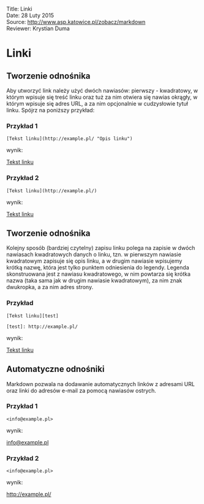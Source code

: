 Title: 		Linki  
Date: 		28 Luty 2015  
Source:     http://www.asp.katowice.pl/zobacz/markdown  
Reviewer:	Krystian Duma  

# Linki

## Tworzenie odnośnika

Aby utworzyć link należy użyć dwóch nawiasów: pierwszy - kwadratowy, 
w którym wpisuje się treść linku oraz tuż za nim otwiera się nawias okrągły, 
w którym wpisuje się adres URL, a za nim opcjonalnie w cudzysłowie tytuł linku. 
Spójrz na poniższy przykład:

### Przykład 1
```
[Tekst linku](http://example.pl/ "Opis linku")
```
wynik:

[Tekst linku](http://example.pl/ "Opis linku")

### Przykład 2
```
[Tekst linku](http://example.pl/)
```
wynik:

[Tekst linku](http://example.pl/)


## Tworzenie odnośnika

Kolejny sposób (bardziej czytelny) zapisu linku polega na zapisie w dwóch nawiasach kwadratowych danych o linku, 
tzn. w pierwszym nawiasie kwadratowym zapisuje się opis linku, a w drugim nawiasie wpisujemy krótką nazwę, 
która jest tylko punktem odniesienia do legendy. Legenda skonstruowana jest z nawiasu kwadratowego, 
w nim powtarza się krótka nazwa (taka sama jak w drugim nawiasie kwadratowym), za nim znak dwukropka, 
a za nim adres strony. 

### Przykład
```
[Tekst linku][test] 

[test]: http://example.pl/
```
wynik:

[Tekst linku][test] 

[test]: http://example.pl/

## Automatyczne odnośniki

Markdown pozwala na dodawanie automatycznych linków z adresami URL 
oraz linki do adresów e-mail za pomocą nawiasów ostrych. 

### Przykład 1
```
<info@example.pl>
```
wynik:

<info@example.pl>

### Przykład 2
```
<info@example.pl>
```
wynik:

<http://example.pl/>













